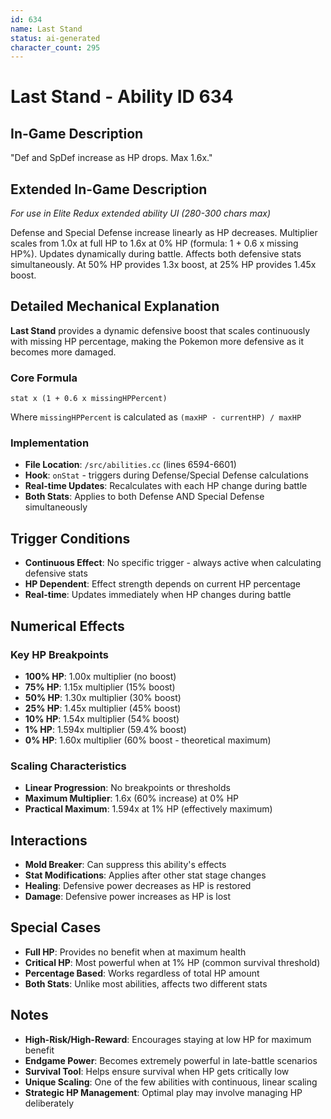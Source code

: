 ```yaml
---
id: 634
name: Last Stand
status: ai-generated
character_count: 295
---
```


# Last Stand - Ability ID 634

## In-Game Description
"Def and SpDef increase as HP drops. Max 1.6x."

## Extended In-Game Description
*For use in Elite Redux extended ability UI (280-300 chars max)*

Defense and Special Defense increase linearly as HP decreases. Multiplier scales from 1.0x at full HP to 1.6x at 0% HP (formula: 1 + 0.6 x missing HP%). Updates dynamically during battle. Affects both defensive stats simultaneously. At 50% HP provides 1.3x boost, at 25% HP provides 1.45x boost.

## Detailed Mechanical Explanation

**Last Stand** provides a dynamic defensive boost that scales continuously with missing HP percentage, making the Pokemon more defensive as it becomes more damaged.

### Core Formula
`stat x (1 + 0.6 x missingHPPercent)`

Where `missingHPPercent` is calculated as `(maxHP - currentHP) / maxHP`

### Implementation
- **File Location**: `/src/abilities.cc` (lines 6594-6601)
- **Hook**: `onStat` - triggers during Defense/Special Defense calculations
- **Real-time Updates**: Recalculates with each HP change during battle
- **Both Stats**: Applies to both Defense AND Special Defense simultaneously

## Trigger Conditions

- **Continuous Effect**: No specific trigger - always active when calculating defensive stats
- **HP Dependent**: Effect strength depends on current HP percentage
- **Real-time**: Updates immediately when HP changes during battle

## Numerical Effects

### Key HP Breakpoints
- **100% HP**: 1.00x multiplier (no boost)
- **75% HP**: 1.15x multiplier (15% boost)
- **50% HP**: 1.30x multiplier (30% boost) 
- **25% HP**: 1.45x multiplier (45% boost)
- **10% HP**: 1.54x multiplier (54% boost)
- **1% HP**: 1.594x multiplier (59.4% boost)
- **0% HP**: 1.60x multiplier (60% boost - theoretical maximum)

### Scaling Characteristics
- **Linear Progression**: No breakpoints or thresholds
- **Maximum Multiplier**: 1.6x (60% increase) at 0% HP
- **Practical Maximum**: 1.594x at 1% HP (effectively maximum)

## Interactions

- **Mold Breaker**: Can suppress this ability's effects
- **Stat Modifications**: Applies after other stat stage changes
- **Healing**: Defensive power decreases as HP is restored
- **Damage**: Defensive power increases as HP is lost

## Special Cases

- **Full HP**: Provides no benefit when at maximum health
- **Critical HP**: Most powerful when at 1% HP (common survival threshold)
- **Percentage Based**: Works regardless of total HP amount
- **Both Stats**: Unlike most abilities, affects two different stats

## Notes

- **High-Risk/High-Reward**: Encourages staying at low HP for maximum benefit
- **Endgame Power**: Becomes extremely powerful in late-battle scenarios
- **Survival Tool**: Helps ensure survival when HP gets critically low
- **Unique Scaling**: One of the few abilities with continuous, linear scaling
- **Strategic HP Management**: Optimal play may involve managing HP deliberately